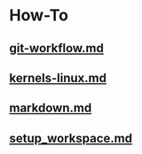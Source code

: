 # How-To

## [git-workflow.md](git-workflow.md)

## [kernels-linux.md](kernels-linux.md)

## [markdown.md](markdown.md)

## [setup_workspace.md](setup_workspace.md)